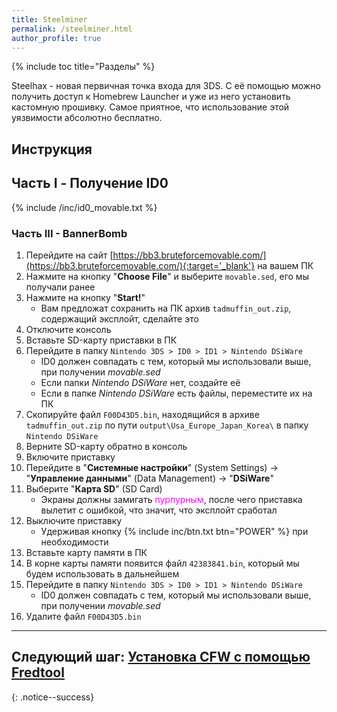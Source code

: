 ```yaml
---
title: Steelminer
permalink: /steelminer.html
author_profile: true
---
```

{% include toc title="Разделы" %}

Steelhax - новая первичная точка входа для 3DS. С её помощью можно получить доступ к Homebrew Launcher и уже из него установить кастомную прошивку. Самое приятное, что использование этой уязвимости абсолютно бесплатно. 

## Инструкция 

<!--В видео показан весь процесс взлома от начала и до конца:

{% include youtube.html id="Zdi-RK3InrY" %}
{: .text-center}
{: .notice--info}-->

## Часть I - Получение ID0

{% include /inc/id0_movable.txt %}

### Часть III - BannerBomb 

1. Перейдите на сайт [https://bb3.bruteforcemovable.com/](https://bb3.bruteforcemovable.com/){:target='_blank'} на вашем ПК
1. Нажмите на кнопку "**Choose File**" и выберите `movable.sed`, его мы получали ранее 
1. Нажмите на кнопку "**Start!**"
    * Вам предложат сохранить на ПК архив `tadmuffin_out.zip`, содержащий эксплойт, сделайте это
1. Отключите консоль
1. Вставьте SD-карту приставки в ПК 
1. Перейдите в папку `Nintendo 3DS > ID0 > ID1 > Nintendo DSiWare`
    * ID0 должен совпадать с тем, который мы использовали выше, при получении *movable.sed*
    * Если папки *Nintendo DSiWare* нет, создайте её
    * Если в папке *Nintendo DSiWare* есть файлы, переместите их на ПК 
1. Скопируйте файл `F00D43D5.bin`, находящийся в архиве `tadmuffin_out.zip` по пути `output\Usa_Europe_Japan_Korea\` в папку `Nintendo DSiWare`
1. Верните SD-карту обратно в консоль
1. Включите приставку 
1. Перейдите в "**Системные настройки**" (System Settings) -> "**Управление данными**" (Data Management) -> "**DSiWare**"
1. Выберите "**Карта SD**" (SD Card)
    * Экраны должны замигать <span style="color: magenta">пурпурным</span>, после чего приставка вылетит с ошибкой, что значит, что эксплойт сработал
1. Выключите приставку 
    * Удерживая кнопку {% include inc/btn.txt btn="POWER" %} при необходимости 
1. Вставьте карту памяти в ПК 
1. В корне карты памяти появится файл `42383841.bin`, который мы будем использовать в дальнейшем 
1. Перейдите в папку `Nintendo 3DS > ID0 > ID1 > Nintendo DSiWare`
    * ID0 должен совпадать с тем, который мы использовали выше, при получении *movable.sed*
1. Удалите файл `F00D43D5.bin`

___

## **Следующий шаг:** [Установка CFW с помощью Fredtool](fredtool)
{: .notice--success}
